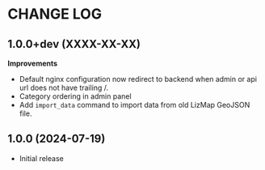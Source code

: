 CHANGE LOG
==========

1.0.0+dev    (XXXX-XX-XX)
-------------------------

**Improvements**

- Default nginx configuration now redirect to backend when admin or api url does not have trailing /.
- Category ordering in admin panel
- Add `import_data` command to import data from old LizMap GeoJSON file.


1.0.0        (2024-07-19)
-------------------------

- Initial release